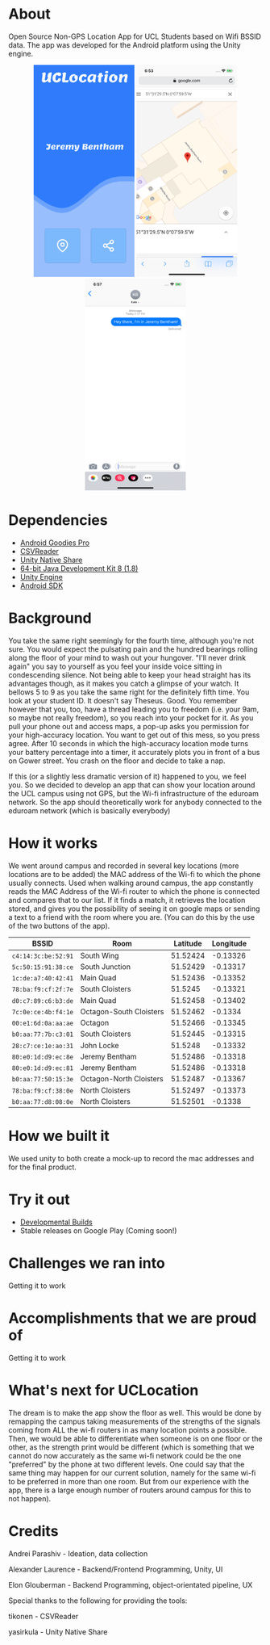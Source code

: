 # About
Open Source Non-GPS Location App for UCL Students based on Wifi BSSID data. The app was developed for the Android platform using the Unity engine.

<p align="center">
<img src="https://github.com/alexlaurence/UCLocation/raw/master/prev1.png" data-canonical-src="https://github.com/alexlaurence/UCLocation/raw/master/prev1.png" width="200" height="420"/>
  <img src="https://github.com/alexlaurence/UCLocation/raw/master/prev2.png" data-canonical-src="https://github.com/alexlaurence/UCLocation/raw/master/prev2.png" width="200" height="420"/>
  <img src="https://github.com/alexlaurence/UCLocation/raw/master/prev3.png" data-canonical-src="https://github.com/alexlaurence/UCLocation/raw/master/prev3.png" width="200" height="420"/>
</p>

# Dependencies
- [Android Goodies Pro](https://www.assetstore.unity3d.com/go/v2?from=%23!%2Fcontent%2F67473)
- [CSVReader](https://github.com/tikonen/blog/blob/master/csvreader/CSVReader.cs)
- [Unity Native Share](https://github.com/yasirkula/UnityNativeShare)
- [64-bit Java Development Kit 8 (1.8)](http://www.oracle.com/technetwork/java/javase/downloads/jdk8-downloads-2133151.html)
- [Unity Engine](https://unity3d.com/get-unity/download)
- [Android SDK](https://docs.unity3d.com/Manual/android-sdksetup.html)

# Background
You take the same right seemingly for the fourth time, although you're not sure. You would expect the pulsating pain and the hundred bearings rolling along the floor of your mind to wash out your hungover. "I'll never drink again" you say to yourself as you feel your inside voice sitting in condescending silence. Not being able to keep your head straight has its advantages though, as it makes you catch a glimpse of your watch. It bellows 5 to 9 as you take the same right for the definitely fifth time. You look at your student ID. It doesn't say Theseus. Good. You remember however that you, too, have a thread leading you to freedom (i.e. your 9am, so maybe not really freedom), so you reach into your pocket for it. As you pull your phone out and access maps, a pop-up asks you permission for your high-accuracy location. You want to get out of this mess, so you press agree. After 10 seconds in which the high-accuracy location mode turns your battery percentage into a timer, it accurately plots you in front of a bus on Gower street. You crash on the floor and decide to take a nap.

If this (or a slightly less dramatic version of it) happened to you, we feel you. So we decided to develop an app that can show your location around the UCL campus using not GPS, but the Wi-fi infrastructure of the eduroam network. So the app should theoretically work for anybody connected to the eduroam network (which is basically everybody)

# How it works
We went around campus and recorded in several key locations (more locations are to be added) the MAC address of the Wi-fi to which the phone usually connects. Used when walking around campus, the app constantly reads the MAC Address of the Wi-fi router to which the phone is connected and compares that to our list. If it finds a match, it retrieves the location stored, and gives you the possibility of seeing it on google maps or sending a text to a friend with the room where you are. (You can do this by the use of the two buttons of the app).

| BSSID               | Room                    | Latitude | Longitude| 
|---------------------|-------------------------|----------|----------| 
| `c4:14:3c:be:52:91` | South Wing              | 51.52424 | -0.13326 | 
| `5c:50:15:91:38:ce` | South Junction          | 51.52429 | -0.13317 | 
| `1c:de:a7:40:42:41` | Main Quad               | 51.52436 | -0.13352 | 
| `78:ba:f9:cf:2f:7e` | South Cloisters         | 51.5245  | -0.13321 | 
| `d0:c7:89:c6:b3:de` | Main Quad               | 51.52458 | -0.13402 | 
| `7c:0e:ce:4b:f4:1e` | Octagon-South Cloisters | 51.52462 | -0.1334  | 
| `00:e1:6d:0a:aa:ae` | Octagon                 | 51.52466 | -0.13345 | 
| `b0:aa:77:7b:c3:01` | South Cloisters         | 51.52445 | -0.13315 | 
| `28:c7:ce:1e:ao:31` | John Locke              | 51.5248  | -0.13332 | 
| `80:e0:1d:d9:ec:8e` | Jeremy Bentham          | 51.52486 | -0.13318 | 
| `80:e0:1d:d9:ec:81` | Jeremy Bentham          | 51.52486 | -0.13318 | 
| `b0:aa:77:50:15:3e` | Octagon-North Cloisters | 51.52487 | -0.13367 | 
| `78:ba:f9:cf:38:0e` | North Cloisters         | 51.52497 | -0.13373 | 
| `b0:aa:77:d8:08:0e` | North Cloisters         | 51.52501 | -0.1338  | 

# How we built it
We used unity to both create a mock-up to record the mac addresses and for the final product.

# Try it out 
- [Developmental Builds](https://github.com/alexlaurence/UCLocation/releases)
- Stable releases on Google Play (Coming soon!)

# Challenges we ran into
Getting it to work

# Accomplishments that we are proud of
Getting it to work

# What's next for UCLocation
The dream is to make the app show the floor as well. This would be done by remapping the campus taking measurements of the strengths of the signals coming from ALL the wi-fi routers in as many location points a possible. Then, we would be able to differentiate when someone is on one floor or the other, as the strength print would be different (which is something that we cannot do now accurately as the same wi-fi network could be the one "preferred" by the phone at two different levels. One could say that the same thing may happen for our current solution, namely for the same wi-fi to be preferred in more than one room. But from our experience with the app, there is a large enough number of routers around campus for this to not happen).

# Credits
Andrei Parashiv - Ideation, data collection

Alexander Laurence - Backend/Frontend Programming, Unity, UI

Elon Glouberman - Backend Programming, object-orientated pipeline, UX

Special thanks to the following for providing the tools:

tikonen - CSVReader

yasirkula - Unity Native Share

